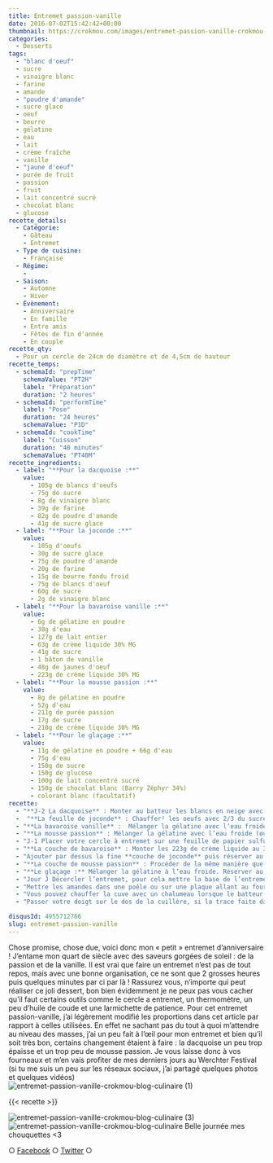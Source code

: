 ```yaml
---
title: Entremet passion-vanille
date: 2016-07-02T15:42:42+00:00
thumbnail: https://crokmou.com/images/entremet-passion-vanille-crokmou-blog-culinaire-2.jpg
categories:
  - Desserts
tags:
  - "blanc d'oeuf"
  - sucre
  - vinaigre blanc
  - farine
  - amande
  - "poudre d'amande"
  - sucre glace
  - oeuf
  - beurre
  - gélatine
  - eau
  - lait
  - crème fraîche
  - vanille
  - "jaune d'oeuf"
  - purée de fruit
  - passion
  - fruit
  - lait concentré sucré
  - chocolat blanc
  - glucose
recette_details:
  - Catégorie:
    - Gâteau
    - Entremet
  - Type de cuisine:
    - Française
  - Régime:
    -
  - Saison:
    - Automne
    - Hiver
  - Évènement:
    - Anniversaire
    - En famille
    - Entre amis
    - Fêtes de fin d'année
    - En couple
recette_qty:
  - Pour un cercle de 24cm de diamètre et de 4,5cm de hauteur
recette_temps:
  - schemaId: "prepTime"
    schemaValue: "PT2H"
    label: "Préparation"
    duration: "2 heures"
  - schemaId: "performTime"
    label: "Pose"
    duration: "24 heures"
    schemaValue: "P1D"
  - schemaId: "cookTime"
    label: "Cuisson"
    duration: "40 minutes"
    schemaValue: "PT40M"
recette_ingredients:
  - label: "**Pour la dacquoise :**"
    value:
      - 105g de blancs d'oeufs
      - 75g de sucre
      - 8g de vinaigre blanc
      - 39g de farine
      - 82g de poudre d'amande
      - 41g de sucre glace
  - label: "**Pour la joconde :**"
    value:
      - 105g d'oeufs
      - 30g de sucre glace
      - 75g de poudre d'amande
      - 20g de farine
      - 15g de beurre fondu froid
      - 75g de blancs d'oeuf
      - 60g de sucre
      - 2g de vinaigre blanc
  - label: "**Pour la bavaroise vanille :**"
    value:
      - 6g de gélatine en poudre
      - 38g d'eau
      - 127g de lait entier
      - 63g de crème liquide 30% MG
      - 41g de sucre
      - 1 bâton de vanille
      - 48g de jaunes d'oeuf
      - 223g de crème liquide 30% MG
  - label: "**Pour la mousse passion :**"
    value:
      - 8g de gélatine en poudre
      - 52g d'eau
      - 211g de purée passion
      - 17g de sucre
      - 210g de crème liquide 30% MG
  - label: "**Pour le glaçage :**"
    value:
      - 11g de gélatine en poudre + 66g d'eau
      - 75g d'eau
      - 150g de sucre
      - 150g de glucose
      - 100g de lait concentré sucré
      - 150g de chocolat blanc (Barry Zéphyr 34%)
      - colorant blanc (facultatif)
recette:
  - "**J-2 La dacquoise** : Monter au batteur les blancs en neige avec le sucre et le vinaigre. Ajouter délicatement aux blancs en neige les poudres tamisées (amande, farine, sucre glace). Verser dans le cercle, préalablement posé sur une plaque recouverte de papier sulfurisé, lisser en tapotant un peu votre plaque ou à l’aide d’une spatule coudée. Ajouter les amandes torréfiées¹ par dessus puis enfourner 12 minutes à 200°C (Bien surveiller la cuisson puisque cela dépend de chaque four, le biscuit doit être moelleux mais ne doit pas coller au doigt). Laisser refroidir sur une grille avant de démouler. Conserver dans du film alimentaire une fois le biscuit entièrement froid."
  -  "**La feuille de joconde** : Chauffer² les oeufs avec 2/3 du sucre glace tout en fouettant le tout, ajouter ensuite les ingrédients secs (farine, poudre d’amande et 1/3 du sucre glace) préalablement tamisés et laisser monter quelques minutes au batteur. A petite vitesse, verser le beurre fondu froid. Dans un autre cul de poule, monter les blancs en neige avec le sucre et le vinaigre. Mélanger ensuite les deux préparations en incorporant les blancs dans les oeufs/poudres petit à petit. Etaler finement à l’aide d’une spatule coudée sur une feuille de papier sulfurisée. Faire cuire 8/10 minutes à 180°C (Là encore attention à la cuisson, de nouveau le biscuit doit être légèrement coloré, moelleux et ne doit plus coller au doigt). Laisser refroidir sur une grille et procéder de même que la dacquoise lorsque le biscuit est froid."
  - "**La bavaroise vanille** :  Mélanger la gélatine avec l’eau froide (ou réhydrater vos feuilles avec de l’eau froide). Réserver au frigo. Faire bouillir le lait avec 2/3 du sucre, 63g de crème et le bâton de vanille (gratté au préalable). Dans un cul de poule, mélanger les jaunes d’oeuf + 1/3 du sucre restant. Verser un peu de lait chaud sur la préparation à base de jaunes d’oeuf, mélanger et verser cet appareil dans le restant de lait encore dans la casserole. Mélanger ensuite jusqu’à ce que la préparation arrive à 83°C, c’est ce qu’on appelle une crème anglaise, si vous n’avez pas de thermomètre, la crème doit ce qu’on appelle napper le dos de la cuillère³. Hors du feu, ajouter la gélatine (pour un meilleur résultat, faites la fondre un poil au micro ondes mais attention elle ne doit surtout pas être brûlante, juste un peu fondue) et bien mélanger. Réserver au frigo 12h"
  - "**La mousse passion** : Mélanger la gélatine avec l’eau froide (ou réhydrater vos feuilles avec de l’eau froide). Réserver au frigo. Faire chauffer la purée de fruit et le sucre, au premier bouillon arrêter le feu. Ajouter ensuite la gélatine (de nouveau la faire fondre un peu). Verser dans un tupperware et réserver au frigo 12h"
  - "J-1 Placer votre cercle à entremet sur une feuille de papier sulfurisé, elle même posée sur une surface plane qui rentrera facilement dans votre congélateur (important). Placer la dacquoise dans le fond du cercle"
  - "**La couche de bavaroise** : Monter les 223g de crème liquide au 3/4 (Cela doit être crémeux un peu comme un yaourt, aéré mais en aucun cas il ne faut la monter comme de la chantilly). Monter ensuite la crème anglaise gélifiée au batteur tout en chauffant un peu les parois de celui-ci avec un chalumeau (cela permettra à la préparation de montrer plus facilement et de faire descendre les petits bouts gélifiés des parois). Battre 4/5 minutes. Ajouter ensuite un peu de crème fouettée à la préparation pour la détendre un peu, pour cela utiliser une maryse ou une spatule, mélanger délicatement. Ajouter ensuite le reste de crème. Une fois la préparation homogène, la verser sur la dacquoise. Egaliser."
  - "Ajouter par dessus la fine **couche de joconde** puis réserver au congélateur le temps de préparer la mousse passion."
  - "**La couche de mousse passion** : Procéder de la même manière que la bavaroise; Mettre à montrer la crème au 3/4. Réserver. Mettre à monter la purée gélifiée tout en chauffant les parois du bol du batteur. Mélanger les deux préparations, de nouveau détendre la purée avec un peu de crème puis mélanger le tout. Verser ensuite sur la couche de joconde. Bien égaliser, normalement cela va arriver pile au bord du cercle, utiliser donc une règle ou une spatule pour bien lisser la mousse. Réserver au congélateur jusqu’au lendemain."
  - "**Le glaçage :** Mélanger la gélatine à l’eau froide. Réserver au frigo. Dans une casserole, mettre l’eau, le glucose et le sucre à bouillir jusqu’à 103°C. Ajouter le lait concentré sucré et refaire bouillir. Ajouter ensuite le chocolat blanc (et le colorant si vous souhaitez en mettre), mélanger. Hors du feu, ajouter la gélatine. Mixer à l’aide d’un mixer plongeur puis chinoiser dans un récipient propre. Attendre le refroidissement complet avant de mettre au frigo."
  - "Jour J Décercler l’entremet, pour cela mettre la base de l’entremet sur l’envers d’un tupperware un peu plus petit que le diamètre du cercle, chauffer un peu ensuite le cercle en métal à l’aide d’un chalumeau, faire glisser le cercle. Placer l’entremet sur une grille et remettre au congélateur Faire chauffer le glacage à 30/32°C. Couler sur l’entremet des bords vers le centre, enlever l’excédant de glaçage avec un léger coup de palette puis laisser égouter. Déplacer votre entremet sur le plat de service. Mettre au frais puis décorer avant de servir."
  - "Mettre les amandes dans une poêle ou sur une plaque allant au four et les faire chauffer quelques minutes à feu vif. La saveur des amandes sera accentuée et terriblement gourmande"
  - "Vous pouvez chauffer la cuve avec un chalumeau lorsque le batteur est en route"
  - "Passer votre doigt sur le dos de la cuillère, si la trace faite dans la crème reste telle quelle lorsque vous tournez la cuillère alors votre crème anglaise est prête, en revanche si la crème se met à couler là où vous avez passé votre doigt alors cela manque de cuisson. Y aller petit à petit en faisant attention car les œufs peuvent coaguler rapidement."

disqusId: 4955712766
slug: entremet-passion-vanille
---
```


Chose promise, chose due, voici donc mon « petit » entremet d’anniversaire ! J’entame mon quart de siècle avec des saveurs gorgées de soleil : de la passion et de la vanille. Il est vrai que faire un entremet n’est pas de tout repos, mais avec une bonne organisation, ce ne sont que 2 grosses heures puis quelques minutes par ci par là ! Rassurez vous, n’importe qui peut réaliser ce joli dessert, bon bien évidemment je ne peux pas vous cacher qu’il faut certains outils comme le cercle a entremet, un thermomètre, un peu d’huile de coude et une larmichette de patience. Pour cet entremet passion-vanille, j’ai légèrement modifié les proportions dans cet article par rapport à celles utilisées. En effet ne sachant pas du tout à quoi m’attendre au niveau des masses, j’ai un peu fait à l’œil pour mon entremet et bien qu’il soit très bon, certains changement étaient à faire : la dacquoise un peu trop épaisse et un trop peu de mousse passion. Je vous laisse donc à vos fourneaux et m’en vais profiter de mes derniers jours au Werchter Festival (si tu me suis un peu sur les réseaux sociaux, j’ai partagé quelques photos et quelques vidéos)   ![entremet-passion-vanille-crokmou-blog-culinaire (1)](https://crokmou.com/images/entremet-passion-vanille-crokmou-blog-culinaire-1_xhfnpr.jpg)

{{< recette >}}

![entremet-passion-vanille-crokmou-blog-culinaire (3)](https://crokmou.com/images/entremet-passion-vanille-crokmou-blog-culinaire-3_u7jysz.jpg)![entremet-passion-vanille-crokmou-blog-culinaire](https://crokmou.com/images/entremet-passion-vanille-crokmou-blog-culinaire_zlqogs.jpg) Belle journée mes chouquettes <3

○ [Facebook](https://www.facebook.com/crokmou.blog) ○ [Twitter](https://twitter.com/Crokmou) ○
